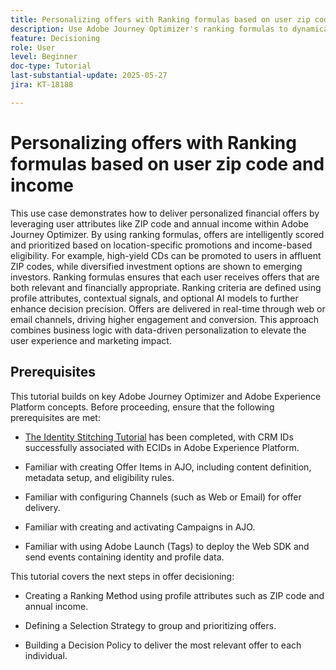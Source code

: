 ```yaml
---
title: Personalizing offers with Ranking formulas based on user zip code and income
description: Use Adobe Journey Optimizer's ranking formulas to dynamically serve the most relevant financial offers—tailored to each user's ZIP code and income level—for higher engagement and smarter personalization.
feature: Decisioning
role: User
level: Beginner
doc-type: Tutorial
last-substantial-update: 2025-05-27
jira: KT-18188

---
```

# Personalizing offers with Ranking formulas based on user zip code and income

This use case demonstrates how to deliver personalized financial offers by leveraging user attributes like ZIP code and annual income within Adobe Journey Optimizer. By using ranking formulas, offers are intelligently scored and prioritized based on location-specific promotions and income-based eligibility. For example, high-yield CDs can be promoted to users in affluent ZIP codes, while diversified investment options are shown to emerging investors. Ranking formulas ensures that each user receives offers that are both relevant and financially appropriate. Ranking criteria are defined using profile attributes, contextual signals, and optional AI models to further enhance decision precision. Offers are delivered in real-time through web or email channels, driving higher engagement and conversion. This approach combines business logic with data-driven personalization to elevate the user experience and marketing impact.

## Prerequisites

This tutorial builds on key Adobe Journey Optimizer and Adobe Experience Platform concepts. Before proceeding, ensure that the following prerequisites are met:

*   [The Identity Stitching Tutorial](https://experienceleague.adobe.com/en/docs/journey-optimizer-learn/tutorial-on-identity-stitching-in-aep/introduction) has been completed, with CRM IDs successfully associated with ECIDs in Adobe Experience Platform.

*   Familiar with creating Offer Items in AJO, including content definition, metadata setup, and eligibility rules.

*   Familiar with configuring Channels (such as Web or Email) for offer delivery.

*   Familiar with creating and activating Campaigns in AJO.

*   Familiar with using Adobe Launch (Tags) to deploy the Web SDK and send events containing identity and profile data.

This tutorial covers the next steps in offer decisioning:

*   Creating a Ranking Method using profile attributes such as ZIP code and annual income.

*   Defining a Selection Strategy to group and prioritizing offers.

*   Building a Decision Policy to deliver the most relevant offer to each individual.


